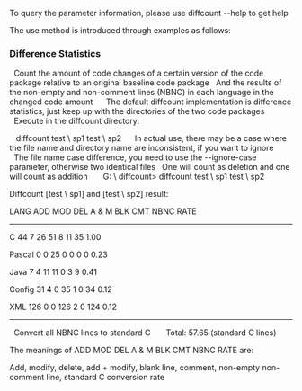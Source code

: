 To query the parameter information, please use diffcount --help to get help

The use method is introduced through examples as follows:

### Difference Statistics

  Count the amount of code changes of a certain version of the code package relative to an original baseline code package
  And the results of the non-empty and non-comment lines (NBNC) in each language in the changed code amount
  
  The default diffcount implementation is difference statistics, just keep up with the directories of the two code packages
  
  Execute in the diffcount directory:
  
      diffcount test \ sp1 test \ sp2
  
  In actual use, there may be a case where the file name and directory name are inconsistent, if you want to ignore
  The file name case difference, you need to use the --ignore-case parameter, otherwise two identical files
  One will count as deletion and one will count as addition
     
      G: \ diffcount> diffcount test \ sp1 test \ sp2

Diffcount [test \ sp1] and [test \ sp2] result:

LANG ADD MOD DEL A & M BLK CMT NBNC RATE
-------------------------------------------------- ---------------------
C 44 7 26 51 8 11 35 1.00

Pascal 0 0 25 0 0 0 0 0.23

Java 7 4 11 11 0 3 9 0.41

Config 31 4 0 35 1 0 34 0.12

XML 126 0 0 126 2 0 124 0.12
-------------------------------------------------- ---------------------
  Convert all NBNC lines to standard C
      Total: 57.65 (standard C lines)

The meanings of ADD MOD DEL A & M BLK CMT NBNC RATE are:

Add, modify, delete, add + modify, blank line, comment, non-empty non-comment line, standard C conversion rate

